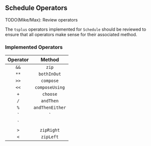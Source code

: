 ## Schedule Operators

TODO(Mike/Max): Review operators

The `tsplus` operators implemented for `Schedule` should be reviewed to ensure that all operators make sense for their associated method.

### Implemented Operators

| Operator  | Method          |
|:---------:|:---------------:|
| `&&`      | `zip`           |
| `**`      | `bothInOut`     |
| `>>`      | `compose`       |
| `<<`      | `composeUsing`  |
| `+`       | `choose`        |
| `/`       | `andThen`       |
| `%`       | `andThenEither` |
| `|`       | `either`        |
| `||`      | `chooseMerge`   |
| `>`       | `zipRight`      |
| `<`       | `zipLeft`       |
